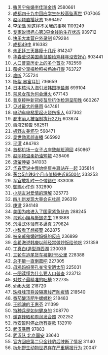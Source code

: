 1. [撒贝宁催婚李佳琦金靖](https://s.weibo.com/weibo?q=%23%E6%92%92%E8%B4%9D%E5%AE%81%E5%82%AC%E5%A9%9A%E6%9D%8E%E4%BD%B3%E7%90%A6%E9%87%91%E9%9D%96%23&Refer=top) 2580661
1. [成都四十九中回应学生在校高坠离世](https://s.weibo.com/weibo?q=%23%E6%88%90%E9%83%BD%E5%9B%9B%E5%8D%81%E4%B9%9D%E4%B8%AD%E5%9B%9E%E5%BA%94%E5%AD%A6%E7%94%9F%E5%9C%A8%E6%A0%A1%E9%AB%98%E5%9D%A0%E7%A6%BB%E4%B8%96%23&Refer=top) 1707065
1. [赵丽颖直播状态](https://s.weibo.com/weibo?q=%23%E8%B5%B5%E4%B8%BD%E9%A2%96%E7%9B%B4%E6%92%AD%E7%8A%B6%E6%80%81%23&Refer=top) 1596497
1. [李荣浩 别这样不关我的事啊](https://s.weibo.com/weibo?q=%E6%9D%8E%E8%8D%A3%E6%B5%A9%20%E5%88%AB%E8%BF%99%E6%A0%B7%E4%B8%8D%E5%85%B3%E6%88%91%E7%9A%84%E4%BA%8B%E5%95%8A&Refer=top) 1109249
1. [专家说很担心第3只金钱豹生存状态](https://s.weibo.com/weibo?q=%23%E4%B8%93%E5%AE%B6%E8%AF%B4%E5%BE%88%E6%8B%85%E5%BF%83%E7%AC%AC3%E5%8F%AA%E9%87%91%E9%92%B1%E8%B1%B9%E7%94%9F%E5%AD%98%E7%8A%B6%E6%80%81%23&Refer=top) 939712
1. [快乐大本营户外录制](https://s.weibo.com/weibo?q=%23%E5%BF%AB%E4%B9%90%E5%A4%A7%E6%9C%AC%E8%90%A5%E6%88%B7%E5%A4%96%E5%BD%95%E5%88%B6%23&Refer=top) 879284
1. [成都49中](https://s.weibo.com/weibo?q=%23%E6%88%90%E9%83%BD49%E4%B8%AD%23&Refer=top) 816382
1. [朱正廷三天暴瘦十几斤](https://s.weibo.com/weibo?q=%23%E6%9C%B1%E6%AD%A3%E5%BB%B7%E4%B8%89%E5%A4%A9%E6%9A%B4%E7%98%A6%E5%8D%81%E5%87%A0%E6%96%A4%23&Refer=top) 814247
1. [华春莹说美国黄鼠狼给鸡拜年没安好心](https://s.weibo.com/weibo?q=%23%E5%8D%8E%E6%98%A5%E8%8E%B9%E8%AF%B4%E7%BE%8E%E5%9B%BD%E9%BB%84%E9%BC%A0%E7%8B%BC%E7%BB%99%E9%B8%A1%E6%8B%9C%E5%B9%B4%E6%B2%A1%E5%AE%89%E5%A5%BD%E5%BF%83%23&Refer=top) 803441
1. [人口普查历史上的多个首次](https://s.weibo.com/weibo?q=%23%E4%BA%BA%E5%8F%A3%E6%99%AE%E6%9F%A5%E5%8E%86%E5%8F%B2%E4%B8%8A%E7%9A%84%E5%A4%9A%E4%B8%AA%E9%A6%96%E6%AC%A1%23&Refer=top) 782559
1. [薇娅分享撞脸照被杨迪打假](https://s.weibo.com/weibo?q=%23%E8%96%87%E5%A8%85%E5%88%86%E4%BA%AB%E6%92%9E%E8%84%B8%E7%85%A7%E8%A2%AB%E6%9D%A8%E8%BF%AA%E6%89%93%E5%81%87%23&Refer=top) 763727
1. [难听](https://s.weibo.com/weibo?q=%23%E9%9A%BE%E5%90%AC%23&Refer=top) 755724
1. [杨紫 暴富耳钉](https://s.weibo.com/weibo?q=%E6%9D%A8%E7%B4%AB%20%E6%9A%B4%E5%AF%8C%E8%80%B3%E9%92%89&Refer=top) 736659
1. [日本核污入海引发韩国抢盐潮](https://s.weibo.com/weibo?q=%23%E6%97%A5%E6%9C%AC%E6%A0%B8%E6%B1%A1%E5%85%A5%E6%B5%B7%E5%BC%95%E5%8F%91%E9%9F%A9%E5%9B%BD%E6%8A%A2%E7%9B%90%E6%BD%AE%23&Refer=top) 699104
1. [禁忌女孩为何会爆火](https://s.weibo.com/weibo?q=%23%E7%A6%81%E5%BF%8C%E5%A5%B3%E5%AD%A9%E4%B8%BA%E4%BD%95%E4%BC%9A%E7%88%86%E7%81%AB%23&Refer=top) 677143
1. [普京接种新冠疫苗后抗体检测呈阳性](https://s.weibo.com/weibo?q=%23%E6%99%AE%E4%BA%AC%E6%8E%A5%E7%A7%8D%E6%96%B0%E5%86%A0%E7%96%AB%E8%8B%97%E5%90%8E%E6%8A%97%E4%BD%93%E6%A3%80%E6%B5%8B%E5%91%88%E9%98%B3%E6%80%A7%23&Refer=top) 660267
1. [见过最大的暴雨](https://s.weibo.com/weibo?q=%23%E8%A7%81%E8%BF%87%E6%9C%80%E5%A4%A7%E7%9A%84%E6%9A%B4%E9%9B%A8%23&Refer=top) 647481
1. [电动车电梯里起火烧伤多人](https://s.weibo.com/weibo?q=%23%E7%94%B5%E5%8A%A8%E8%BD%A6%E7%94%B5%E6%A2%AF%E9%87%8C%E8%B5%B7%E7%81%AB%E7%83%A7%E4%BC%A4%E5%A4%9A%E4%BA%BA%23&Refer=top) 637302
1. [都市丽人被强制执行22万](https://s.weibo.com/weibo?q=%E9%83%BD%E5%B8%82%E4%B8%BD%E4%BA%BA%E8%A2%AB%E5%BC%BA%E5%88%B6%E6%89%A7%E8%A1%8C22%E4%B8%87&Refer=top) 603674
1. [毒液2预告](https://s.weibo.com/weibo?q=%23%E6%AF%92%E6%B6%B22%E9%A2%84%E5%91%8A%23&Refer=top) 582511
1. [板野友美怀孕](https://s.weibo.com/weibo?q=%E6%9D%BF%E9%87%8E%E5%8F%8B%E7%BE%8E%E6%80%80%E5%AD%95&Refer=top) 568471
1. [吴世勋素颜直播](https://s.weibo.com/weibo?q=%23%E5%90%B4%E4%B8%96%E5%8B%8B%E7%B4%A0%E9%A2%9C%E7%9B%B4%E6%92%AD%23&Refer=top) 565992
1. [平潭](https://s.weibo.com/weibo?q=%E5%B9%B3%E6%BD%AD&Refer=top) 484763
1. [首都机场一女子占座致航班滑回](https://s.weibo.com/weibo?q=%23%E9%A6%96%E9%83%BD%E6%9C%BA%E5%9C%BA%E4%B8%80%E5%A5%B3%E5%AD%90%E5%8D%A0%E5%BA%A7%E8%87%B4%E8%88%AA%E7%8F%AD%E6%BB%91%E5%9B%9E%23&Refer=top) 450867
1. [赵丽颖温柔奶油短裙](https://s.weibo.com/weibo?q=%23%E8%B5%B5%E4%B8%BD%E9%A2%96%E6%B8%A9%E6%9F%94%E5%A5%B6%E6%B2%B9%E7%9F%AD%E8%A3%99%23&Refer=top) 428406
1. [流萤睡姿](https://s.weibo.com/weibo?q=%23%E6%B5%81%E8%90%A4%E7%9D%A1%E5%A7%BF%23&Refer=top) 341033
1. [华春莹说中俄始终肩并肩站在一起](https://s.weibo.com/weibo?q=%23%E5%8D%8E%E6%98%A5%E8%8E%B9%E8%AF%B4%E4%B8%AD%E4%BF%84%E5%A7%8B%E7%BB%88%E8%82%A9%E5%B9%B6%E8%82%A9%E7%AB%99%E5%9C%A8%E4%B8%80%E8%B5%B7%23&Refer=top) 335814
1. [茅台5连跌3个月市值损失近9500亿](https://s.weibo.com/weibo?q=%23%E8%8C%85%E5%8F%B05%E8%BF%9E%E8%B7%8C3%E4%B8%AA%E6%9C%88%E5%B8%82%E5%80%BC%E6%8D%9F%E5%A4%B1%E8%BF%919500%E4%BA%BF%23&Refer=top) 333253
1. [军官敬礼时一个带错仨](https://s.weibo.com/weibo?q=%E5%86%9B%E5%AE%98%E6%95%AC%E7%A4%BC%E6%97%B6%E4%B8%80%E4%B8%AA%E5%B8%A6%E9%94%99%E4%BB%A8&Refer=top) 333008
1. [御赐小仵作](https://s.weibo.com/weibo?q=%E5%BE%A1%E8%B5%90%E5%B0%8F%E4%BB%B5%E4%BD%9C&Refer=top) 332890
1. [小朋友对爱情的理解](https://s.weibo.com/weibo?q=%E5%B0%8F%E6%9C%8B%E5%8F%8B%E5%AF%B9%E7%88%B1%E6%83%85%E7%9A%84%E7%90%86%E8%A7%A3&Refer=top) 325773
1. [四川新发现大量会东杜鹃](https://s.weibo.com/weibo?q=%23%E5%9B%9B%E5%B7%9D%E6%96%B0%E5%8F%91%E7%8E%B0%E5%A4%A7%E9%87%8F%E4%BC%9A%E4%B8%9C%E6%9D%9C%E9%B9%83%23&Refer=top) 296319
1. [庚澈](https://s.weibo.com/weibo?q=%E5%BA%9A%E6%BE%88&Refer=top) 294148
1. [美国为啥进入了国家紧急状态](https://s.weibo.com/weibo?q=%23%E7%BE%8E%E5%9B%BD%E4%B8%BA%E5%95%A5%E8%BF%9B%E5%85%A5%E4%BA%86%E5%9B%BD%E5%AE%B6%E7%B4%A7%E6%80%A5%E7%8A%B6%E6%80%81%23&Refer=top) 288245
1. [乌鸦小姐与蜥蜴先生](https://s.weibo.com/weibo?q=%E4%B9%8C%E9%B8%A6%E5%B0%8F%E5%A7%90%E4%B8%8E%E8%9C%A5%E8%9C%B4%E5%85%88%E7%94%9F&Refer=top) 283888
1. [沉浸式体验有多逼真](https://s.weibo.com/weibo?q=%E6%B2%89%E6%B5%B8%E5%BC%8F%E4%BD%93%E9%AA%8C%E6%9C%89%E5%A4%9A%E9%80%BC%E7%9C%9F&Refer=top) 279824
1. [小智看了想报警](https://s.weibo.com/weibo?q=%E5%B0%8F%E6%99%BA%E7%9C%8B%E4%BA%86%E6%83%B3%E6%8A%A5%E8%AD%A6&Refer=top) 262875
1. [被亲戚催婚时妈妈的反应](https://s.weibo.com/weibo?q=%23%E8%A2%AB%E4%BA%B2%E6%88%9A%E5%82%AC%E5%A9%9A%E6%97%B6%E5%A6%88%E5%A6%88%E7%9A%84%E5%8F%8D%E5%BA%94%23&Refer=top) 236899
1. [金希澈说韩庚以前经常做炒饭给他吃](https://s.weibo.com/weibo?q=%23%E9%87%91%E5%B8%8C%E6%BE%88%E8%AF%B4%E9%9F%A9%E5%BA%9A%E4%BB%A5%E5%89%8D%E7%BB%8F%E5%B8%B8%E5%81%9A%E7%82%92%E9%A5%AD%E7%BB%99%E4%BB%96%E5%90%83%23&Refer=top) 231359
1. [丁真白t造型游西湖](https://s.weibo.com/weibo?q=%23%E4%B8%81%E7%9C%9F%E7%99%BDt%E9%80%A0%E5%9E%8B%E6%B8%B8%E8%A5%BF%E6%B9%96%23&Refer=top) 230039
1. [三轮车追尾货车被拖行5公里](https://s.weibo.com/weibo?q=%23%E4%B8%89%E8%BD%AE%E8%BD%A6%E8%BF%BD%E5%B0%BE%E8%B4%A7%E8%BD%A6%E8%A2%AB%E6%8B%96%E8%A1%8C5%E5%85%AC%E9%87%8C%23&Refer=top) 228388
1. [总不能一直倒霉吧](https://s.weibo.com/weibo?q=%23%E6%80%BB%E4%B8%8D%E8%83%BD%E4%B8%80%E7%9B%B4%E5%80%92%E9%9C%89%E5%90%A7%23&Refer=top) 227305
1. [母鸡妈妈带孔雀宝宝晒太阳](https://s.weibo.com/weibo?q=%23%E6%AF%8D%E9%B8%A1%E5%A6%88%E5%A6%88%E5%B8%A6%E5%AD%94%E9%9B%80%E5%AE%9D%E5%AE%9D%E6%99%92%E5%A4%AA%E9%98%B3%23&Refer=top) 225031
1. [一图读懂为什么要人口普查](https://s.weibo.com/weibo?q=%23%E4%B8%80%E5%9B%BE%E8%AF%BB%E6%87%82%E4%B8%BA%E4%BB%80%E4%B9%88%E8%A6%81%E4%BA%BA%E5%8F%A3%E6%99%AE%E6%9F%A5%23&Refer=top) 223713
1. [对蚊子最精准的吐槽](https://s.weibo.com/weibo?q=%23%E5%AF%B9%E8%9A%8A%E5%AD%90%E6%9C%80%E7%B2%BE%E5%87%86%E7%9A%84%E5%90%90%E6%A7%BD%23&Refer=top) 222735
1. [shib大涨](https://s.weibo.com/weibo?q=%23shib%E5%A4%A7%E6%B6%A8%23&Refer=top) 218720
1. [珠峰峰顶将设隔离线严防疫情](https://s.weibo.com/weibo?q=%23%E7%8F%A0%E5%B3%B0%E5%B3%B0%E9%A1%B6%E5%B0%86%E8%AE%BE%E9%9A%94%E7%A6%BB%E7%BA%BF%E4%B8%A5%E9%98%B2%E7%96%AB%E6%83%85%23&Refer=top) 218540
1. [番茄酸汤肥牛螺蛳粉](https://s.weibo.com/weibo?q=%23%E7%95%AA%E8%8C%84%E9%85%B8%E6%B1%A4%E8%82%A5%E7%89%9B%E8%9E%BA%E8%9B%B3%E7%B2%89%23&Refer=top) 218483
1. [王鸥演的王惠芬](https://s.weibo.com/weibo?q=%23%E7%8E%8B%E9%B8%A5%E6%BC%94%E7%9A%84%E7%8E%8B%E6%83%A0%E8%8A%AC%23&Refer=top) 211399
1. [特种兵是如何健身的](https://s.weibo.com/weibo?q=%23%E7%89%B9%E7%A7%8D%E5%85%B5%E6%98%AF%E5%A6%82%E4%BD%95%E5%81%A5%E8%BA%AB%E7%9A%84%23&Refer=top) 208770
1. [谢霆锋晒和周润发合照](https://s.weibo.com/weibo?q=%23%E8%B0%A2%E9%9C%86%E9%94%8B%E6%99%92%E5%92%8C%E5%91%A8%E6%B6%A6%E5%8F%91%E5%90%88%E7%85%A7%23&Refer=top) 202252
1. [币安暂时停止所有提款](https://s.weibo.com/weibo?q=%E5%B8%81%E5%AE%89%E6%9A%82%E6%97%B6%E5%81%9C%E6%AD%A2%E6%89%80%E6%9C%89%E6%8F%90%E6%AC%BE&Refer=top) 132910
1. [武汉暴雨](https://s.weibo.com/weibo?q=%E6%AD%A6%E6%B1%89%E6%9A%B4%E9%9B%A8&Refer=top) 97883
1. [武汉队 北京国安](https://s.weibo.com/weibo?q=%E6%AD%A6%E6%B1%89%E9%98%9F%20%E5%8C%97%E4%BA%AC%E5%9B%BD%E5%AE%89&Refer=top) 33640
1. [官方回应第二只金钱豹后肢断了情况](https://s.weibo.com/weibo?q=%23%E5%AE%98%E6%96%B9%E5%9B%9E%E5%BA%94%E7%AC%AC%E4%BA%8C%E5%8F%AA%E9%87%91%E9%92%B1%E8%B1%B9%E5%90%8E%E8%82%A2%E6%96%AD%E4%BA%86%E6%83%85%E5%86%B5%23&Refer=top) 31140
1. [杭州野生动物世界存在严重瞒报行为](https://s.weibo.com/weibo?q=%23%E6%9D%AD%E5%B7%9E%E9%87%8E%E7%94%9F%E5%8A%A8%E7%89%A9%E4%B8%96%E7%95%8C%E5%AD%98%E5%9C%A8%E4%B8%A5%E9%87%8D%E7%9E%92%E6%8A%A5%E8%A1%8C%E4%B8%BA%23&Refer=top) 20047